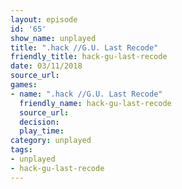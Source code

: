 ```yaml
---
layout: episode
id: '65'
show_name: unplayed
title: ".hack //G.U. Last Recode"
friendly_title: hack-gu-last-recode
date: 03/11/2018
source_url: 
games:
- name: ".hack //G.U. Last Recode"
  friendly_name: hack-gu-last-recode
  source_url: 
  decision: 
  play_time: 
category: unplayed
tags:
- unplayed
- hack-gu-last-recode
---
```

